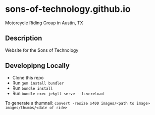 # sons-of-technology.github.io
Motorcycle Riding Group in Austin, TX

## Description
Website for the Sons of Technology

## Developipng Locally

* Clone this repo
* Run `gem install bundler`
* Run `bundle install`
* Run `bundle exec jekyll serve --livereload`

To generate a thumnail: `convert -resize x400 images/<path to image> images/thumbs/<date of ride>`

